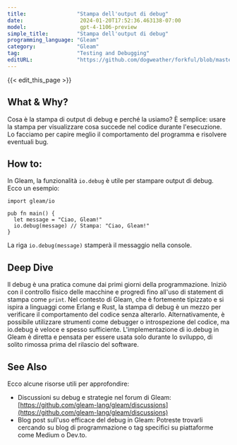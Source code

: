 ```yaml
---
title:                "Stampa dell'output di debug"
date:                  2024-01-20T17:52:36.463138-07:00
model:                 gpt-4-1106-preview
simple_title:         "Stampa dell'output di debug"
programming_language: "Gleam"
category:             "Gleam"
tag:                  "Testing and Debugging"
editURL:              "https://github.com/dogweather/forkful/blob/master/content/it/gleam/printing-debug-output.md"
---
```


{{< edit_this_page >}}

## What & Why?
Cosa è la stampa di output di debug e perché la usiamo? È semplice: usare la stampa per visualizzare cosa succede nel codice durante l'esecuzione. Lo facciamo per capire meglio il comportamento del programma e risolvere eventuali bug.

## How to:
In Gleam, la funzionalità `io.debug` è utile per stampare output di debug. Ecco un esempio:

```gleam
import gleam/io

pub fn main() {
  let message = "Ciao, Gleam!"
  io.debug(message) // Stampa: "Ciao, Gleam!"
}
```

La riga `io.debug(message)` stamperà il messaggio nella console.

## Deep Dive
Il debug è una pratica comune dai primi giorni della programmazione. Iniziò con il controllo fisico delle macchine e progredì fino all'uso di statement di stampa come `print`. Nel contesto di Gleam, che è fortemente tipizzato e si ispira a linguaggi come Erlang e Rust, la stampa di debug è un mezzo per verificare il comportamento del codice senza alterarlo. Alternativamente, è possibile utilizzare strumenti come debugger o introspezione del codice, ma io.debug è veloce e spesso sufficiente. L'implementazione di io.debug in Gleam è diretta e pensata per essere usata solo durante lo sviluppo, di solito rimossa prima del rilascio del software.

## See Also
Ecco alcune risorse utili per approfondire:

- Discussioni su debug e strategie nel forum di Gleam: [https://github.com/gleam-lang/gleam/discussions](https://github.com/gleam-lang/gleam/discussions)
- Blog post sull'uso efficace del debug in Gleam: Potreste trovarli cercando su blog di programmazione o tag specifici su piattaforme come Medium o Dev.to.